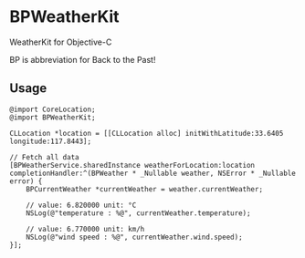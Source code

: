 # BPWeatherKit

WeatherKit for Objective-C

BP is abbreviation for Back to the Past!

## Usage

```objc
@import CoreLocation;
@import BPWeatherKit;

CLLocation *location = [[CLLocation alloc] initWithLatitude:33.6405 longitude:117.8443];

// Fetch all data
[BPWeatherService.sharedInstance weatherForLocation:location completionHandler:^(BPWeather * _Nullable weather, NSError * _Nullable error) {
    BPCurrentWeather *currentWeather = weather.currentWeather;
    
    // value: 6.820000 unit: °C
    NSLog(@"temperature : %@", currentWeather.temperature);
    
    // value: 6.770000 unit: km/h
    NSLog(@"wind speed : %@", currentWeather.wind.speed);
}];
```

